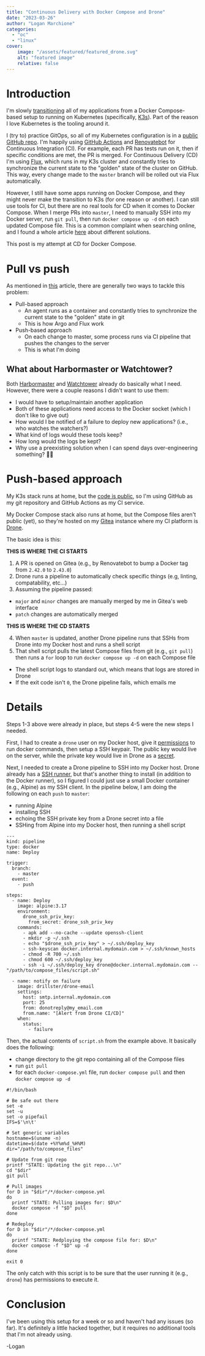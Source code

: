```yaml
---
title: "Continuous Delivery with Docker Compose and Drone"
date: "2023-03-26"
author: "Logan Marchione"
categories:
  - "oc"
  - "linux"
cover:
    image: "/assets/featured/featured_drone.svg"
    alt: "featured image"
    relative: false
---
```


# Introduction

I'm slowly [transitioning](/2022/12/k3s-cluster-updates/) all of my applications from a Docker Compose-based setup to running on Kubernetes (specifically, [K3s](https://k3s.io/)). Part of the reason I love Kubernetes is the tooling around it.

I (try to) practice GitOps, so all of my Kubernetes configuration is in a [public GitHub repo](https://github.com/loganmarchione/k8s_homelab). I'm happily using [GitHub Actions](https://github.com/features/actions) and [Renovatebot](https://github.com/renovatebot/renovate) for Continuous Integration (CI). For example, each PR has tests run on it, then if specific conditions are met, the PR is merged. For Continuous Delivery (CD) I'm using [Flux](https://fluxcd.io/flux/), which runs in my K3s cluster and constantly tries to synchronize the current state to the "golden" state of the cluster on GitHub. This way, every change made to the `master` branch will be rolled out via Flux automatically.

However, I still have some apps running on Docker Compose, and they might never make the transition to K3s (for one reason or another). I can still use tools for CI, but there are no real tools for CD when it comes to Docker Compose. When I merge PRs into `master`, I need to manually SSH into my Docker server, run `git pull`, then run `docker compose up -d` on each updated Compose file. This is a common complaint when searching online, and I found a whole article [here](https://www.augmentedmind.de/2022/03/20/continuous-deployment-with-docker/) about different solutions.

This post is my attempt at CD for Docker Compose.

# Pull vs push

As mentioned in [this](https://www.augmentedmind.de/2022/03/20/continuous-deployment-with-docker/) article, there are generally two ways to tackle this problem:

- Pull-based approach
  - An agent runs as a container and constantly tries to synchronize the current state to the "golden" state in git
  - This is how Argo and Flux work
- Push-based approach 
  - On each change to master, some process runs via CI pipeline that pushes the changes to the server
  - This is what I'm doing

## What about Harbormaster or Watchtower?

Both [Harbormaster](https://gitlab.com/stavros/harbormaster) and [Watchtower](https://github.com/containrrr/watchtower) already do basically what I need. However, there were a couple reasons I didn't want to use them:

- I would have to setup/maintain another application
- Both of these applications need access to the Docker socket (which I don't like to give out)
- How would I be notified of a failure to deploy new applications? (i.e., who watches the watchers?)
- What kind of logs would these tools keep?
- How long would the logs be kept?
- Why use a preexisting solution when I can spend days over-engineering something? :man_shrugging:

# Push-based approach

My K3s stack runs at home, but the [code is public](https://github.com/loganmarchione/k8s_homelab), so I'm using GitHub as my git repository and GitHub Actions as my CI service.

My Docker Compose stack also runs at home, but the Compose files aren't public (yet), so they're hosted on my [Gitea](https://gitea.io/) instance where my CI platform is [Drone](https://www.drone.io/).

The basic idea is this:

**THIS IS WHERE THE CI STARTS**

1. A PR is opened on Gitea (e.g., by Renovatebot to bump a Docker tag from `2.42.0` to `2.43.0`)
2. Drone runs a pipeline to automatically check specific things (e.g, linting, compatability, etc...)
3. Assuming the pipeline passed:
  - `major` and `minor` changes are manually merged by me in Gitea's web interface
  - `patch` changes are automatically merged

**THIS IS WHERE THE CD STARTS**

4. When `master` is updated, another Drone pipeline runs that SSHs from Drone into my Docker host and runs a shell script
5. That shell script pulls the latest Compose files from git (e.g., `git pull`) then runs a `for` loop to run `docker compose up -d` on each Compose file
  - The shell script logs to standard out, which means that logs are stored in Drone
  - If the exit code isn't `0`, the Drone pipeline fails, which emails me

# Details

Steps 1-3 above were already in place, but steps 4-5 were the new steps I needed.

First, I had to create a `drone` user on my Docker host, give it [permissions](https://docs.docker.com/engine/install/linux-postinstall/#manage-docker-as-a-non-root-user) to run docker commands, then setup a SSH keypair. The public key would live on the server, while the private key would live in Drone as a [secret](https://docs.drone.io/secret/).

Next, I needed to create a Drone pipeline to SSH into my Docker host. Drone already has a [SSH runner](https://github.com/drone-runners/drone-runner-ssh), but that's another thing to install (in addition to the Docker runner), so I figured I could just use a small Docker container (e.g., Alpine) as my SSH client. In the pipeline below, I am doing the following on each `push` to `master`:

- running Alpine
- installing SSH
- echoing the SSH private key from a Drone secret into a file
- SSHing from Alpine into my Docker host, then running a shell script


```
---
kind: pipeline
type: docker
name: Deploy

trigger:
  branch:
    - master
  event:
    - push

steps:
  - name: Deploy
    image: alpine:3.17
    environment:
      drone_ssh_priv_key:
        from_secret: drone_ssh_priv_key
    commands:
      - apk add --no-cache --update openssh-client
      - mkdir -p ~/.ssh
      - echo "$drone_ssh_priv_key" > ~/.ssh/deploy_key
      - ssh-keyscan docker.internal.mydomain.com > ~/.ssh/known_hosts
      - chmod -R 700 ~/.ssh
      - chmod 600 ~/.ssh/deploy_key
      - ssh -i ~/.ssh/deploy_key drone@docker.internal.mydomain.com -- "/path/to/compose_files/script.sh"

  - name: notify on failure
    image: drillster/drone-email
    settings:
      host: smtp.internal.mydomain.com
      port: 25
      from: donotreply@my_email.com
      from.name: "[Alert from Drone CI/CD]"
    when:
      status:
        - failure
```

Then, the actual contents of `script.sh` from the example above. It basically does the following:

- change directory to the git repo containing all of the Compose files
- run `git pull`
- for each `docker-compose.yml` file, run `docker compose pull` and then `docker compose up -d`

```
#!/bin/bash

# Be safe out there
set -e
set -u
set -o pipefail
IFS=$'\n\t'

# Set generic variables
hostname=$(uname -n)
datetime=$(date +%Y%m%d_%H%M)
dir="/path/to/compose_files"

# Update from git repo
printf "STATE: Updating the git repo...\n"
cd "$dir"
git pull

# Pull images
for D in "$dir"/*/docker-compose.yml
do
  printf "STATE: Pulling images for: $D\n"
  docker compose -f "$D" pull
done

# Redeploy
for D in "$dir"/*/docker-compose.yml
do
  printf "STATE: Redploying the compose file for: $D\n"
  docker compose -f "$D" up -d
done

exit 0
```

The only catch with this script is to be sure that the user running it (e.g., `drone`) has permissions to execute it.

# Conclusion

I've been using this setup for a week or so and haven't had any issues (so far). It's definitely a little hacked together, but it requires no additional tools that I'm not already using.

\-Logan